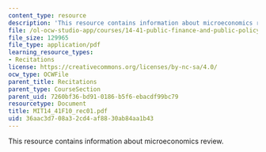 ```yaml
---
content_type: resource
description: 'This resource contains information about microeconomics review. '
file: /ol-ocw-studio-app/courses/14-41-public-finance-and-public-policy-fall-2010/36aac3d708a32cd4af8830ab84aa1b43_MIT14_41F10_rec01.pdf
file_size: 129965
file_type: application/pdf
learning_resource_types:
- Recitations
license: https://creativecommons.org/licenses/by-nc-sa/4.0/
ocw_type: OCWFile
parent_title: Recitations
parent_type: CourseSection
parent_uid: 7260bf36-bd91-0186-b5f6-ebacdf99bc79
resourcetype: Document
title: MIT14_41F10_rec01.pdf
uid: 36aac3d7-08a3-2cd4-af88-30ab84aa1b43
---
```

This resource contains information about microeconomics review. 